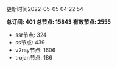 更新时间2022-05-05 04:22:54

**总订阅: 401**
**总节点: 15843**
**有效节点: 2555**
- ssr节点: 324
- ss节点: 439
- v2ray节点: 1606
- trojan节点: 186
